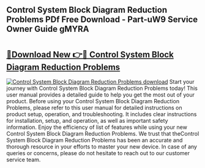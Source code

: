 ## Control System Block Diagram Reduction Problems PDf Free Download - Part-uW9 Service Owner Guide gMYRA

# <h2><a href="http://dfqu73v.blite.top/?on=Control+System+Block+Diagram+Reduction+Problems">🔗Download New 👉🔴 Control System Block Diagram Reduction Problems</a></h2>

[![Control System Block Diagram Reduction Problems download](https://i.imgur.com/lujVjoI.png)](http://dfqu73v.blite.top/?on=Control+System+Block+Diagram+Reduction+Problems)
Start your journey with Control System Block Diagram Reduction Problems today! This user manual provides a detailed guide to help you get the most out of your product. Before using your Control System Block Diagram Reduction Problems, please refer to this user manual for detailed instructions on product setup, operation, and troubleshooting. It includes clear instructions for installation, setup, and operation, as well as important safety information. Enjoy the efficiency of list of features while using your new Control System Block Diagram Reduction Problems. We trust that theControl System Block Diagram Reduction Problems has been an accurate and thorough resource in your efforts to master your new device. In case of any queries or concerns, please do not hesitate to reach out to our customer service team.
